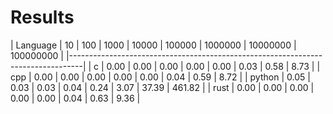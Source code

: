 # Results

| Language |   10 |  100 | 1000 | 10000 | 100000 | 1000000 | 10000000 | 100000000 |
|---------------------------------------------------------------------------------|
| c        | 0.00 | 0.00 | 0.00 | 0.00  | 0.00   | 0.03    | 0.58     | 8.73      |
| cpp      | 0.00 | 0.00 | 0.00 | 0.00  | 0.00   | 0.04    | 0.59     | 8.72      |
| python   | 0.05 | 0.03 | 0.03 | 0.04  | 0.24   | 3.07    | 37.39    | 461.82    |
| rust     | 0.00 | 0.00 | 0.00 | 0.00  | 0.00   | 0.04    | 0.63     | 9.36      |

